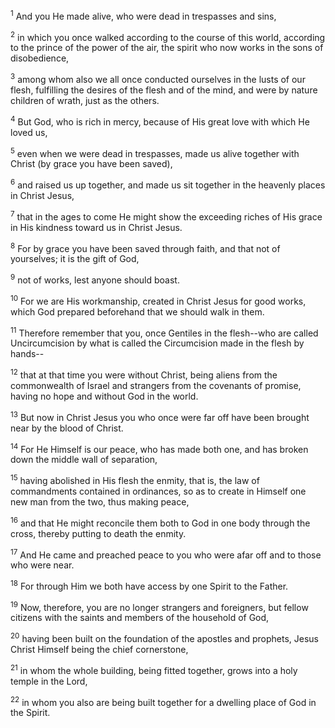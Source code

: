<sup>1</sup> 
And you He made alive, who were dead in trespasses and sins, 

<sup>2</sup> 
in which you once walked according to the course of this world, according to the prince of the power of the air, the spirit who now works in the sons of disobedience, 

<sup>3</sup> 
among whom also we all once conducted ourselves in the lusts of our flesh, fulfilling the desires of the flesh and of the mind, and were by nature children of wrath, just as the others. 

<sup>4</sup> 
But God, who is rich in mercy, because of His great love with which He loved us, 

<sup>5</sup> 
even when we were dead in trespasses, made us alive together with Christ (by grace you have been saved), 

<sup>6</sup> 
and raised us up together, and made us sit together in the heavenly places in Christ Jesus, 

<sup>7</sup> 
that in the ages to come He might show the exceeding riches of His grace in His kindness toward us in Christ Jesus. 

<sup>8</sup> 
For by grace you have been saved through faith, and that not of yourselves; it is the gift of God, 

<sup>9</sup> 
not of works, lest anyone should boast. 

<sup>10</sup> 
For we are His workmanship, created in Christ Jesus for good works, which God prepared beforehand that we should walk in them.

<sup>11</sup> 
Therefore remember that you, once Gentiles in the flesh--who are called Uncircumcision by what is called the Circumcision made in the flesh by hands-- 

<sup>12</sup> 
that at that time you were without Christ, being aliens from the commonwealth of Israel and strangers from the covenants of promise, having no hope and without God in the world. 

<sup>13</sup> 
But now in Christ Jesus you who once were far off have been brought near by the blood of Christ.

<sup>14</sup> 
For He Himself is our peace, who has made both one, and has broken down the middle wall of separation, 

<sup>15</sup> 
having abolished in His flesh the enmity, that is, the law of commandments contained in ordinances, so as to create in Himself one new man from the two, thus making peace, 

<sup>16</sup> 
and that He might reconcile them both to God in one body through the cross, thereby putting to death the enmity. 

<sup>17</sup> 
And He came and preached peace to you who were afar off and to those who were near. 

<sup>18</sup> 
For through Him we both have access by one Spirit to the Father.

<sup>19</sup> 
Now, therefore, you are no longer strangers and foreigners, but fellow citizens with the saints and members of the household of God, 

<sup>20</sup> 
having been built on the foundation of the apostles and prophets, Jesus Christ Himself being the chief cornerstone, 

<sup>21</sup> 
in whom the whole building, being fitted together, grows into a holy temple in the Lord, 

<sup>22</sup> 
in whom you also are being built together for a dwelling place of God in the Spirit.